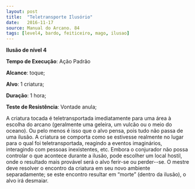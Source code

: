 ```yaml
---
layout: post
title:  "Teletransporte Ilusório"
date:   2016-11-17
source: Manual do Arcano. 84
tags: [level4, bardo, feiticeiro, mago, ilusao]
---
```


**Ilusão de nível 4**

**Tempo de Execução**: Ação Padrão

**Alcance**: toque;

**Alvo**:  1 criatura;

**Duração**: 1 hora;

**Teste de Resistência**: Vontade anula;

A criatura tocada é teletransportada 
imediatamente para uma área à escolha 
do arcano (geralmente uma geleira, um 
vulcão ou o meio do oceano). Ou pelo 
menos é isso que o alvo pensa, pois tudo 
não passa de uma ilusão. A criatura se 
comporta como se estivesse realmente no 
lugar para o qual foi teletransportada, reagindo a eventos imaginários, interagindo com pessoas inexistentes, etc. Embora 
o conjurador não possa controlar o que 
acontece durante a ilusão, pode escolher 
um local hostil, onde o resultado mais 
provável será o alvo ferir-se ou perder--se. O mestre deve resolver o encontro da 
criatura em seu novo ambiente separadamente; se este encontro resultar em “morte” (dentro da ilusão), o alvo irá desmaiar.
